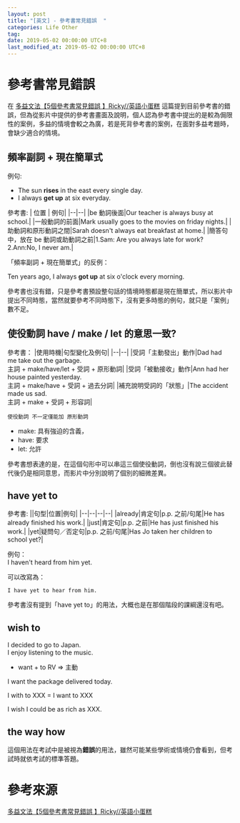 ```yaml
---
layout: post
title: "[英文] - 參考書常見錯誤  "
categories: Life Other
tag: 
date: 2019-05-02 00:00:00 UTC+8 
last_modified_at: 2019-05-02 00:00:00 UTC+8 
---
```


# 參考書常見錯誤

在 [多益文法【5個參考書常見錯誤 】Ricky//英語小蛋糕][ref1] 這篇提到目前參考書的錯誤，但為從影片中提供的參考書畫面及說明，個人認為參考書中提出的是較為侷限性的案例，多益的情境會較之為廣，若是死背參考書的案例，在面對多益考題時，會缺少適合的情境。

## 頻率副詞 + 現在簡單式

例句: 
* The sun **rises** in the east every single day.
* I always **get up** at six everyday.

參考書:
| 位置 | 例句|
|--|--|
|be 動詞後面|Our teacher is always busy at school.|
|一般動詞的前面|Mark usually goes to the movies on friday nights.|
|助動詞和原形動詞之間|Sarah doesn't always eat breakfast at home.|
|簡答句中，放在 be 動詞或助動詞之前|1.Sam: Are you always late for work? <br> 2.Ann:No, I never am.|

「頻率副詞 + 現在簡單式」的反例：  

Ten years ago, I always **got up** at six o'clock every morning.

參考書也沒有錯，只是參考書預設整句話的情境時態都是現在簡單式，所以影片中提出不同時態，當然就要參考不同時態下，沒有更多時態的例句，就只是「案例」數不足。

## 使役動詞 have / make / let 的意思一致?

參考書：
|使用時機|句型變化及例句|
|--|--|
|受詞「主動發出」動作|Dad had me take out the garbage.<br>主詞 + make/have/let + 受詞 + 原形動詞|
|受詞「被動接收」動作|Ann had her house painted yesterday.<br>主詞 + make/have + 受詞 + 過去分詞|
|補充說明受詞的「狀態」|The accident made us sad.<br>主詞 + make + 受詞 + 形容詞|

    使役動詞 不一定僅能加 原形動詞    

* make: 具有強迫的含義，
* have: 要求
* let: 允許

參考書想表達的是，在這個句形中可以串這三個使役動詞，倒也沒有說三個彼此替代後仍是相同意思，而影片中分別說明了個別的細微差異。

## have yet to 
參考書:
||句型|位置|例句|
|--|--|--|--|
|already|肯定句|p.p. 之前/句尾|He has already finished his work.|
|just|肯定句|p.p. 之前|He has just finished his work.|
|yet|疑問句／否定句|p.p. 之前/句尾|Has Jo taken her children to school yet?|

例句：  
I haven't heard from him yet.

可以改寫為：

    I have yet to hear from him.

參考書沒有提到「have yet to」的用法，大概也是在那個階段的課綱還沒有吧。

## wish to 

I decided to go to Japan.  
I enjoy listening to the music.

* want + to RV => 主動

I want the package delivered today.

I with to XXX = I want to XXX

I wish I could be as rich as XXX.

## the way how

這個用法在考試中是被視為**錯誤**的用法，雖然可能某些學術或情境仍會看到，但考試時就依考試的標準答題。


# 參考來源
[多益文法【5個參考書常見錯誤 】Ricky//英語小蛋糕][ref1]

[ref1]:https://www.youtube.com/watch?v=aMuKoyKrx30&t=809s "多益文法【5個參考書常見錯誤 】Ricky//英語小蛋糕"